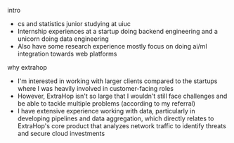 
intro
- cs and statistics junior studying at uiuc
- Internship experiences at a startup doing backend engineering and a unicorn doing data engineering
- Also have some research experience mostly focus on doing ai/ml integration towards web platforms

why extrahop
- I'm interested in working with larger clients compared to the startups where I was heavily involved in customer-facing roles
- However, ExtraHop isn't so large that I wouldn't still face challenges and be able to tackle multiple problems (according to my referral)
- I have extensive experience working with data, particularly in developing pipelines and data aggregation, which directly relates to ExtraHop's core product that analyzes network traffic to identify threats and secure cloud investments







